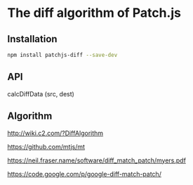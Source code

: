 # The diff algorithm of Patch.js

## Installation

```bash
npm install patchjs-diff --save-dev
```

## API

calcDiffData (src, dest)

## Algorithm

http://wiki.c2.com/?DiffAlgorithm

https://github.com/mtjs/mt

https://neil.fraser.name/software/diff_match_patch/myers.pdf

https://code.google.com/p/google-diff-match-patch/

